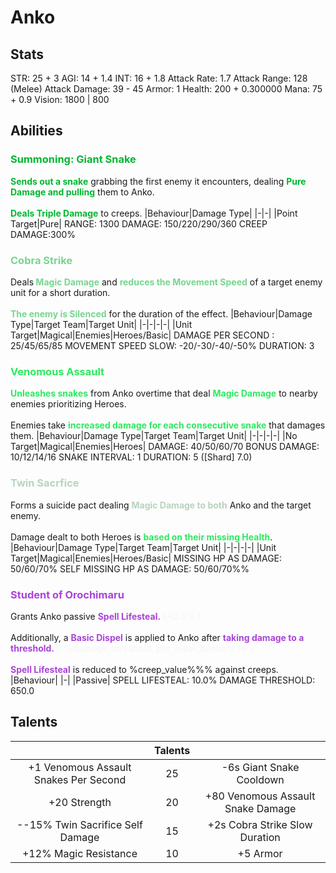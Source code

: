 # Anko
## Stats
STR: 25 + 3
AGI: 14 + 1.4
INT: 16 + 1.8
Attack Rate: 1.7
Attack Range: 128 (Melee)
Attack Damage: 39 - 45
Armor: 1
Health: 200 + 0.300000
Mana: 75 + 0.9
Vision: 1800 | 800
## Abilities
### <b><font color='#00B730'>Summoning: Giant Snake</font></b>
<b><font color='#00B730'>Sends out a snake</font></b> grabbing the first enemy it encounters, dealing <b><font color='#00B730'>Pure Damage and pulling</font></b> them to Anko. <br><br> <b><font color='#00B730'>Deals Triple Damage</font></b> to creeps.
|Behaviour|Damage Type|
|-|-|
|Point Target|Pure|
RANGE: 1300
DAMAGE: 150/220/290/360
CREEP DAMAGE:300%
### <b><font color='#78D590'>Cobra Strike</font></b>
Deals<b><font color='#78D590'> Magic Damage</font></b> and <b><font color='#78D590'>reduces the Movement Speed</font></b> of a target enemy unit for a short duration. <br><br> <b><font color='#78D590'>The enemy is Silenced</font></b> for the duration of the effect.
|Behaviour|Damage Type|Target Team|Target Unit|
|-|-|-|-|
|Unit Target|Magical|Enemies|Heroes/Basic|
DAMAGE PER SECOND : 25/45/65/85
MOVEMENT SPEED SLOW: -20/-30/-40/-50%
DURATION: 3
### <b><font color='#2CEA5E'>Venomous Assault</font></b>
<b><font color='#2CEA5E'>Unleashes snakes</font></b> from Anko overtime that deal <b><font color='#2CEA5E'>Magic Damage</font></b> to nearby enemies prioritizing Heroes. <br><br> Enemies take <b><font color='#2CEA5E'>increased damage for each consecutive snake</font></b> that damages them.
|Behaviour|Damage Type|Target Team|Target Unit|
|-|-|-|-|
|No Target|Magical|Enemies|Heroes|
DAMAGE: 40/50/60/70
BONUS DAMAGE: 10/12/14/16
SNAKE INTERVAL: 1
DURATION: 5 ([Shard] 7.0)
### <b><font color='#B8D3BE'>Twin Sacrfice</font></b>
Forms a suicide pact dealing <b><font color='#B8D3BE'>Magic Damage to both</font></b> Anko and the target enemy. <br><br> Damage dealt to both Heroes is <b><font color='#2CEA5E'>based on their missing Health</font></b>.
|Behaviour|Damage Type|Target Team|Target Unit|
|-|-|-|-|
|Unit Target|Magical|Enemies|Heroes/Basic|
MISSING HP AS DAMAGE: 50/60/70%
SELF MISSING HP AS DAMAGE: 50/60/70%%
### <b><font color='#AA43D8'>Student of Orochimaru</font></b>
Grants Anko passive <b><font color='#AA43D8'>Spell Lifesteal.</font></b> <b><font color='#F7F7F7'>(+0.5% )</font></b> <br><br> Additionally, a <b><font color='#AA43D8'>Basic Dispel</font></b> is applied to Anko after <b><font color='#AA43D8'>taking damage to a threshold. </font></b> <b><font color='#F7F7F7'>(-%damage_threshold_per_level_bonus% HP)</font></b><br><br><b><font color='#AA43D8'>Spell Lifesteal</font></b> is reduced to %creep_value%%% against creeps.
|Behaviour|
|-|
|Passive|
SPELL LIFESTEAL: 10.0%
DAMAGE THRESHOLD: 650.0
## Talents
| | Talents | |
| :-: | :-: | :-: |
| +1 Venomous Assault Snakes Per Second | 25 | -6s Giant Snake Cooldown |
| +20 Strength | 20 | +80 Venomous Assault Snake Damage |
| --15% Twin Sacrifice Self Damage | 15 | +2s Cobra Strike Slow Duration  |
| +12% Magic Resistance | 10 | +5 Armor |
